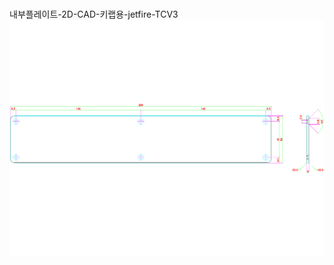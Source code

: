 <br/>내부플레이트-2D-CAD-키랩용-jetfire-TCV3<br/>![image](./내부플레이트-2D-CAD-키랩용-jetfire-TCV3.png)<br/>
